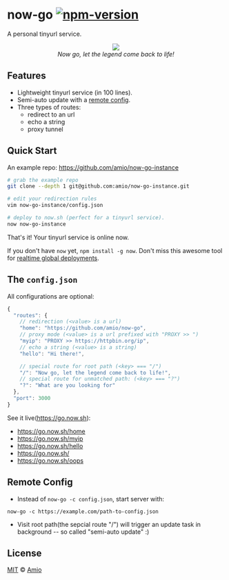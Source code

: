 # now-go [![npm-version][npm-badge]][npm-link]

A personal tinyurl service.

<p align="center">
  <img src="https://cloud.githubusercontent.com/assets/215282/18083956/fd563db8-6ed7-11e6-955a-a107699cbd38.jpg" /><br/>
  <i>Now go, let the legend come back to life!</i>
</p>

## Features

- Lightweight tinyurl service (in 100 lines).
- Semi-auto update with a [remote config](#remote-config).
- Three types of routes:
  - redirect to an url
  - echo a string
  - proxy tunnel

## Quick Start

An example repo: https://github.com/amio/now-go-instance

```bash
# grab the example repo
git clone --depth 1 git@github.com:amio/now-go-instance.git

# edit your redirection rules
vim now-go-instance/config.json

# deploy to now.sh (perfect for a tinyurl service).
now now-go-instance
```

That's it! Your tinyurl service is online now.

If you don't have `now` yet, `npm install -g now`.
Don't miss this awesome tool for [realtime global deployments][now].

## The `config.json`

All configurations are optional:

```javascript
{
  "routes": {
    // redirection (<value> is a url)
    "home": "https://github.com/amio/now-go",
    // proxy mode (<value> is a url prefixed with "PROXY >> ")
    "myip": "PROXY >> https://httpbin.org/ip",
    // echo a string (<value> is a string)
    "hello": "Hi there!",

    // special route for root path (<key> === "/")
    "/": "Now go, let the legend come back to life!",
    // special route for unmatched path: (<key> === "?")
    "?": "What are you looking for"
  },
  "port": 3000
}
```

See it live(https://go.now.sh):

- https://go.now.sh/home
- https://go.now.sh/myip
- https://go.now.sh/hello
- https://go.now.sh/
- https://go.now.sh/oops

## Remote Config

- Instead of `now-go -c config.json`, start server with:
```
now-go -c https://example.com/path-to-config.json
```

- Visit root path(the sepcial route "/") will trigger an update task in background -- so called "semi-auto update" :)

## License

[MIT][mit] © [Amio][author]

[now]:      https://zeit.co/now
[npm-badge]:https://img.shields.io/npm/v/now-go.svg?style=flat-square
[npm-link]: http://www.npmjs.com/package/now-go
[mit]:      http://opensource.org/licenses/MIT
[author]:   http://github.com/amio
